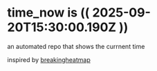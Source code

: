 # time_now is (( 2025-09-20T15:30:00.190Z ))

an automated repo that shows the currnent time

inspired by [breakingheatmap](https://github.com/breakingheatmap/breakingheatmap)